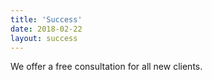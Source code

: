```yaml
---
title: 'Success'
date: 2018-02-22
layout: success
---
```


We offer a free consultation for all new clients.
